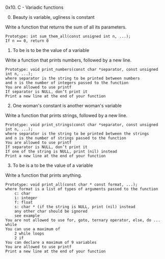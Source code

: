 0x10. C - Variadic functions

0. Beauty is variable, ugliness is constant

Write a function that returns the sum of all its parameters.

    Prototype: int sum_them_all(const unsigned int n, ...);
    If n == 0, return 0

1. To be is to be the value of a variable

Write a function that prints numbers, followed by a new line.

    Prototype: void print_numbers(const char *separator, const unsigned int n, ...);
    where separator is the string to be printed between numbers
    and n is the number of integers passed to the function
    You are allowed to use printf
    If separator is NULL, don’t print it
    Print a new line at the end of your function

2. One woman's constant is another woman's variable

Write a function that prints strings, followed by a new line.

    Prototype: void print_strings(const char *separator, const unsigned int n, ...);
    where separator is the string to be printed between the strings
    and n is the number of strings passed to the function
    You are allowed to use printf
    If separator is NULL, don’t print it
    If one of the string is NULL, print (nil) instead
    Print a new line at the end of your function

3. To be is a to be the value of a variable

Write a function that prints anything.

    Prototype: void print_all(const char * const format, ...);
    where format is a list of types of arguments passed to the function
        c: char
        i: integer
        f: float
        s: char * (if the string is NULL, print (nil) instead
        any other char should be ignored
        see example
    You are not allowed to use for, goto, ternary operator, else, do ... while
    You can use a maximum of
        2 while loops
        2 if
    You can declare a maximum of 9 variables
    You are allowed to use printf
    Print a new line at the end of your function

